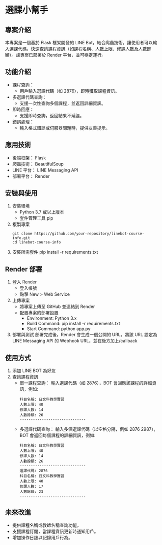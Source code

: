 # 選課小幫手
## 專案介紹
本專案是一個基於 Flask 框架開發的 LINE Bot，結合爬蟲技術，讓使用者可以輸入選課代碼，快速查詢課程資訊（如課程名稱、人數上限、修課人數及人數餘額）。該專案已部署於 Render 平台，並可穩定運行。

## 功能介紹
* 課程查詢：
  * 用戶輸入選課代碼（如 2876），即時獲取課程資訊。
* 多選課代碼查詢：
  * 支援一次性查詢多個課程，並返回詳細資訊。
* 即時回應：
  * 支援即時查詢，返回結果不延遲。
* 錯誤處理：
  * 輸入格式錯誤或伺服器問題時，提供友善提示。

## 應用技術
* 後端框架： Flask
* 爬蟲技術： BeautifulSoup
* LINE 平台： LINE Messaging API
* 部署平台： Render

## 安裝與使用
1. 安裝環境
   * Python 3.7 或以上版本
   * 套件管理工具 pip
2. 複製專案
   ```
   git clone https://github.com/your-repository/linebot-course-info.git
   cd linebot-course-info
   ```
3. 安裝所需套件
   pip install -r requirements.txt

## Render 部署
1. 登入 Render
   * 登入帳號
   * 點擊 New > Web Service
2. 上傳專案
   * 將專案上傳至 GitHub 並連結到 Render
   * 配置專案的部署設置
     * Environment: Python 3.x
     * Build Command: pip install -r requirements.txt
     * Start Command: python app.py
3. 部署與測試
   部署完成後，Render 會生成一個公開的 URL，將該 URL 設定為 LINE Messaging API 的 Webhook URL，並在後方加上/callback

## 使用方式
1. 添加 LINE BOT 為好友
2. 查詢課程資訊
   * 單一課程查詢： 輸入選課代碼（如 2876），BOT 會回應該課程的詳細資訊，例如:
     ```
     科目名稱: 日文科教學實習
     人數上限: 40
     修課人數: 14
     人數餘額: 26
     ------------------------------
     ```
   * 多選課代碼查詢： 輸入多個選課代碼（以空格分隔，例如 2876 2987），BOT 會返回每個課程的詳細資訊，例如:
     ```
     科目名稱: 日文科教學實習
     人數上限: 40
     修課人數: 14
     人數餘額: 26
     ------------------------------
     選課代碼: 2876
     科目名稱: 日文科教學實習
     人數上限: 40
     修課人數: 17
     人數餘額: 23
     ------------------------------
     ```

## 未來改進
* 提供課程名稱或教師名稱查詢功能。
* 支援課程訂閱，當課程資訊更新時通知用戶。
* 增加操作日誌以記錄用戶行為。
